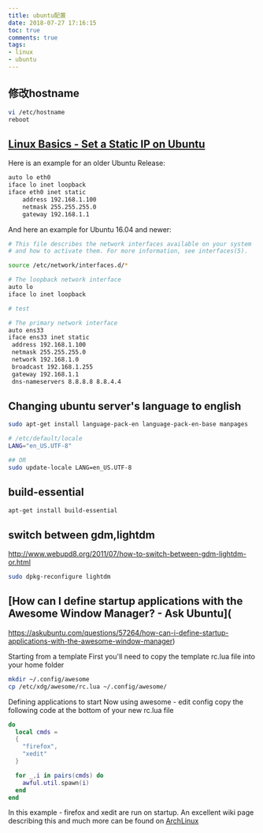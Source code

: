 ```yaml
---
title: ubuntu配置
date: 2018-07-27 17:16:15
toc: true
comments: true
tags:
- linux
- ubuntu
---
```


## 修改hostname
```sh
vi /etc/hostname
reboot
```

## [Linux Basics - Set a Static IP on Ubuntu](https://www.howtoforge.com/linux-basics-set-a-static-ip-on-ubuntu)

Here is an example for an older Ubuntu Release:

```bash
auto lo eth0
iface lo inet loopback
iface eth0 inet static
	address 192.168.1.100
	netmask 255.255.255.0
	gateway 192.168.1.1
```    
And here an example for Ubuntu 16.04 and newer:
```bash
# This file describes the network interfaces available on your system
# and how to activate them. For more information, see interfaces(5).

source /etc/network/interfaces.d/*

# The loopback network interface
auto lo
iface lo inet loopback

# test

# The primary network interface
auto ens33
iface ens33 inet static
 address 192.168.1.100
 netmask 255.255.255.0
 network 192.168.1.0
 broadcast 192.168.1.255
 gateway 192.168.1.1
 dns-nameservers 8.8.8.8 8.8.4.4
 ```

## Changing ubuntu server's language to english
```sh
sudo apt-get install language-pack-en language-pack-en-base manpages
```

```sh
# /etc/default/locale
LANG="en_US.UTF-8"
```
```sh
## OR
sudo update-locale LANG=en_US.UTF-8
```

## build-essential 
```sh
apt-get install build-essential
```

## switch between gdm,lightdm
http://www.webupd8.org/2011/07/how-to-switch-between-gdm-lightdm-or.html
```sh
sudo dpkg-reconfigure lightdm
```

## [How can I define startup applications with the Awesome Window Manager? - Ask Ubuntu](
https://askubuntu.com/questions/57264/how-can-i-define-startup-applications-with-the-awesome-window-manager)

Starting from a template
First you'll need to copy the template rc.lua file into your home folder
```sh
mkdir ~/.config/awesome
cp /etc/xdg/awesome/rc.lua ~/.config/awesome/
```
Defining applications to start
Now using awesome - edit config copy the following code at the bottom of your new rc.lua file
```lua
do
  local cmds =
  {
    "firefox",
    "xedit"
  }

  for _,i in pairs(cmds) do
    awful.util.spawn(i)
  end
end
```
In this example - firefox and xedit are run on startup.
An excellent wiki page describing this and much more can be found on [ArchLinux](https://wiki.archlinux.org/index.php/Awesome3#Autorun_programs)
